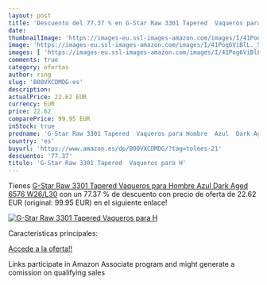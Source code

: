 ```yaml
---
layout: post
title: 'Descuento del 77.37 % en G-Star Raw 3301 Tapered  Vaqueros para H'
date: 
thumbnailImage: 'https://images-eu.ssl-images-amazon.com/images/I/41Pog6ViBlL._SL200_.jpg'
image: 'https://images-eu.ssl-images-amazon.com/images/I/41Pog6ViBlL._SL200_.jpg'
images: [ 'https://images-eu.ssl-images-amazon.com/images/I/41Pog6ViBlL._SL200_.jpg' ]
comments: true
category: ofertas
author: ring
slug: 'B00VXCDMDG-es'
description:
actualPrice: 22.62 EUR
currency: EUR
price: 22.62
comparePrice: 99.95 EUR
inStock: true
prodname: 'G-Star Raw 3301 Tapered  Vaqueros para Hombre  Azul  Dark Aged 6576   W26/L30'
country: 'es'
buyurl: 'https://www.amazon.es/dp/B00VXCDMDG/?tag=tolees-21'
descuento: '77.37'
titulo: 'G-Star Raw 3301 Tapered  Vaqueros para H'
---
```


Tienes [G-Star Raw 3301 Tapered  Vaqueros para Hombre  Azul  Dark Aged 6576   W26/L30](https://www.amazon.es/dp/B00VXCDMDG/?tag=tolees-21) con un 77.37 % de descuento con precio de oferta de 22.62 EUR (original: 99.95 EUR) en el siguiente enlace!

[![G-Star Raw 3301 Tapered  Vaqueros para H](https://images-eu.ssl-images-amazon.com/images/I/41Pog6ViBlL._SL200_.jpg)](https://www.amazon.es/dp/B00VXCDMDG/?tag=tolees-21)

Características principales:


[Accede a la oferta!!](https://www.amazon.es/dp/B00VXCDMDG/?tag=tolees-21)

Links participate in Amazon Associate program and might generate a comission on qualifying sales


